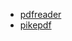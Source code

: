 * [pdfreader](https://pdfreader.readthedocs.io/en/latest/installation.html)
* [pikepdf](https://pikepdf.readthedocs.io/en/latest/index.html)
